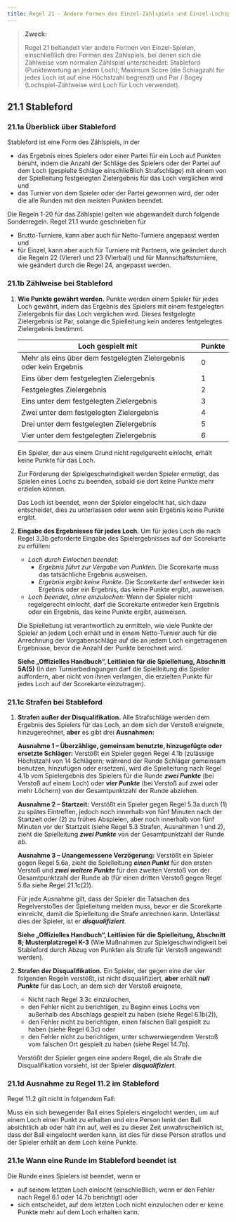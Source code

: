 ```yaml
---
title: Regel 21 - Andere Formen des Einzel-Zählspiels und Einzel-Lochspiels
---
```


> **Zweck:**
>
> Regel 21 behandelt vier andere Formen von Einzel-Spielen, einschließlich drei Formen des Zählspiels, bei denen sich die Zählweise vom normalen Zählspiel unterscheidet: Stableford (Punktewertung an jedem Loch); Maximum Score (die Schlagzahl für jedes Loch ist auf eine Höchstzahl begrenzt) und Par / Bogey (Lochspiel-Zählweise wird Loch für Loch verwendet).

## 21.1 Stableford

### 21.1a Überblick über Stableford

Stableford ist eine Form des Zählspiels, in der

- das Ergebnis eines Spielers oder einer Partei für ein Loch auf Punkten beruht, indem die Anzahl der Schläge des Spielers oder der Partei auf dem Loch (gespielte Schläge einschließlich Strafschläge) mit einem von der Spielleitung festgelegten Zielergebnis für das Loch verglichen wird und
- das Turnier von dem Spieler oder der Partei gewonnen wird, der oder die alle Runden mit den meisten Punkten beendet.

Die Regeln 1-20 für das Zählspiel gelten wie abgewandelt durch folgende Sonderregeln. Regel 21.1 wurde geschrieben für

- Brutto-Turniere, kann aber auch für Netto-Turniere angepasst werden und
- für Einzel, kann aber auch für Turniere mit Partnern, wie geändert durch die Regeln 22 (Vierer) und 23 (Vierball) und für Mannschaftsturniere, wie geändert durch die Regel 24, angepasst werden.

### 21.1b Zählweise bei Stableford

1. **Wie Punkte gewährt werden.** Punkte werden einem Spieler für jedes Loch gewährt, indem das Ergebnis des Spielers mit einem festgelegten Zielergebnis für das Loch verglichen wird. Dieses festgelegte Zielergebnis ist Par, solange die Spielleitung kein anderes festgelegtes Zielergebnis bestimmt.

   | Loch gespielt mit                                                   | Punkte |
   | ------------------------------------------------------------------- | ------ |
   | Mehr als eins über dem festgelegten Zielergebnis oder kein Ergebnis | 0      |
   | Eins über dem festgelegten Zielergebnis                             | 1      |
   | Festgelegtes Zielergebnis                                           | 2      |
   | Eins unter dem festgelegten Zielergebnis                            | 3      |
   | Zwei unter dem festgelegten Zielergebnis                            | 4      |
   | Drei unter dem festgelegten Zielergebnis                            | 5      |
   | Vier unter dem festgelegten Zielergebnis                            | 6      |

   Ein Spieler, der aus einem Grund nicht regelgerecht einlocht, erhält keine Punkte für das Loch.

   Zur Förderung der Spielgeschwindigkeit werden Spieler ermutigt, das Spielen eines Lochs zu beenden, sobald sie dort keine Punkte mehr erzielen können.

   Das Loch ist beendet, wenn der Spieler eingelocht hat, sich dazu entscheidet, dies zu unterlassen oder wenn sein Ergebnis keine Punkte ergibt.

2. **Eingabe des Ergebnisses für jedes Loch.** Um für jedes Loch die nach Regel 3.3b geforderte Eingabe des Spielergebnisses auf der Scorekarte zu erfüllen:

   - _Loch durch Einlochen beendet:_
     - _Ergebnis führt zur Vergabe von Punkten._ Die Scorekarte muss das tatsächliche Ergebnis ausweisen.
     - _Ergebnis ergibt keine Punkte._ Die Scorekarte darf entweder kein Ergebnis oder ein Ergebnis, das keine Punkte ergibt, ausweisen.
   - _Loch beendet, ohne einzulochen:_ Wenn der Spieler nicht regelgerecht einlocht, darf die Scorekarte entweder kein Ergebnis oder ein Ergebnis, das keine Punkte ergibt, ausweisen.

   Die Spielleitung ist verantwortlich zu ermitteln, wie viele Punkte der Spieler an jedem Loch erhält und in einem Netto-Turnier auch für die Anrechnung der Vorgabenschläge auf die an jedem Loch eingetragenen Ergebnisse, bevor die Anzahl der Punkte berechnet wird.

   **Siehe „Offizielles Handbuch“, Leitlinien für die Spielleitung, Abschnitt 5A(5)** (In den Turnierbedingungen darf die Spielleitung die Spieler auffordern, aber nicht von ihnen verlangen, die erzielten Punkte für jedes Loch auf der Scorekarte einzutragen).

### 21.1c Strafen bei Stableford

1. **Strafen außer der Disqualifikation.** Alle Strafschläge werden dem Ergebnis des Spielers für das Loch, an dem sich der Verstoß ereignete, hinzugerechnet, **aber** es gibt drei **Ausnahmen:**

   **Ausnahme 1 – Überzählige, gemeinsam benutzte, hinzugefügte oder ersetzte Schläger:** Verstößt ein Spieler gegen Regel 4.1b (zulässige Höchstzahl von 14 Schlägern; während der Runde Schläger gemeinsam benutzen, hinzufügen oder ersetzen), wird die Spielleitung nach Regel 4.1b vom Spielergebnis des Spielers für die Runde **_zwei Punkte_** (bei Verstoß auf einem Loch) oder **_vier Punkte_** (bei Verstoß auf zwei oder mehr Löchern) von der Gesamtpunktzahl der Runde abziehen.

   **Ausnahme 2 – Startzeit:** Verstößt ein Spieler gegen Regel 5.3a durch (1) zu spätes Eintreffen, jedoch noch innerhalb von fünf Minuten nach der Startzeit oder (2) zu frühes Abspielen, aber noch innerhalb von fünf Minuten vor der Startzeit (siehe Regel 5.3 Strafen, Ausnahmen 1 und 2), zieht die Spielleitung **_zwei Punkte_** von der Gesamtpunktzahl der Runde ab.

   **Ausnahme 3 – Unangemessene Verzögerung:** Verstößt ein Spieler gegen Regel 5.6a, zieht die Spielleitung **_einen Punkt_** für den ersten Verstoß und **_zwei weitere Punkte_** für den zweiten Verstoß von der Gesamtpunktzahl der Runde ab (für einen dritten Verstoß gegen Regel 5.6a siehe Regel 21.1c(2)).

   Für jede Ausnahme gilt, dass der Spieler die Tatsachen des Regelverstoßes der Spielleitung melden muss, bevor er die Scorekarte einreicht, damit die Spielleitung die Strafe anrechnen kann. Unterlässt dies der Spieler, ist er **_disqualifiziert_**.

   **Siehe „Offizielles Handbuch“, Leitlinien für die Spielleitung, Abschnitt 8; Musterplatzregel K-3** (Wie Maßnahmen zur Spielgeschwindigkeit bei Stableford durch Abzug von Punkten als Strafe für Verstoß angewandt werden).

2. **Strafen der Disqualifikation.** Ein Spieler, der gegen eine der vier folgenden Regeln verstößt, ist nicht disqualifiziert, **aber** erhält **_null Punkte_** für das Loch, an dem sich der Verstoß ereignete,

   - Nicht nach Regel 3.3c einzulochen,
   - den Fehler nicht zu berichtigen, zu Beginn eines Lochs von außerhalb des Abschlags gespielt zu haben (siehe Regel 6.1b(2)),
   - den Fehler nicht zu berichtigen, einen falschen Ball gespielt zu haben (siehe Regel 6.3c) oder
   - den Fehler nicht zu berichtigen, unter schwerwiegendem Verstoß vom falschen Ort gespielt zu haben (siehe Regel 14.7b).

   Verstößt der Spieler gegen eine andere Regel, die als Strafe die Disqualifikation vorsieht, ist der Spieler **_disqualifiziert_**.

### 21.1d Ausnahme zu Regel 11.2 im Stableford

Regel 11.2 gilt nicht in folgendem Fall:

Muss ein sich bewegender Ball eines Spielers eingelocht werden, um auf einem Loch einen Punkt zu erhalten und eine Person lenkt den Ball absichtlich ab oder hält ihn auf, weil es zu dieser Zeit unwahrscheinlich ist, dass der Ball eingelocht werden kann, ist dies für diese Person straflos und der Spieler erhält an dem Loch keine Punkte.

### 21.1e Wann eine Runde im Stableford beendet ist

Die Runde eines Spielers ist beendet, wenn er

- auf seinem letzten Loch einlocht (einschließlich, wenn er den Fehler nach Regel 6.1 oder 14.7b berichtigt) oder
- sich entscheidet, auf dem letzten Loch nicht einzulochen oder er keine Punkte mehr auf dem Loch erhalten kann.
